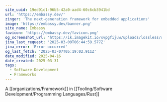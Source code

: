 ```yaml
---
site_uuid: 19ed91c1-96b5-42a0-aad4-60c6cb3941bd
url: 'https://embassy.dev/'
zinger: 'The next-generation framework for embedded applications'
image: 'https://embassy.dev/banner.png'
site_name: Embassy
favicon: 'https://embassy.dev/favicon.png'
og_screenshot_url: 'https://ik.imagekit.io/xvpgfijuw/uploads/lossless/screenshots/20250606_Embassy_og_screenshot.jpeg'
jina_last_request: '2025-03-09T06:44:59.577Z'
jina_error: 'Error occurred'
og_last_fetch: '2025-03-07T05:19:02.911Z'
date_modified: 2025-04-16
date_created: 2025-03-31
tags:
  - Software-Development
  - Frameworks
---
```


A [[organizations/Framework]] in [[Tooling/Software Development/Programming Languages/Rust]]